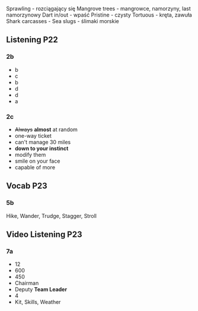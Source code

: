 Sprawling - rozciągający się
Mangrove trees - mangrowce, namorzyny, last namorzynowy
Dart in/out - wpaść
Pristine - czysty
Tortuous - kręta, zawuła
Shark carcasses - 
Sea slugs - ślimaki morskie

## Listening P22
### 2b
* b
* c
* b
* d
* d
* a

### 2c
* ~~Always~~ **almost** at random
* one-way ticket
* can't manage 30 miles
* **down to your instinct**
* modify them
* smile on your face
* capable of more

## Vocab P23
### 5b
Hike, Wander, Trudge, Stagger, Stroll

## Video Listening P23
### 7a
* 12 
* 600
* 450
* Chairman
* Deputy **Team Leader**
* 4 
* Kit, Skills, Weather

